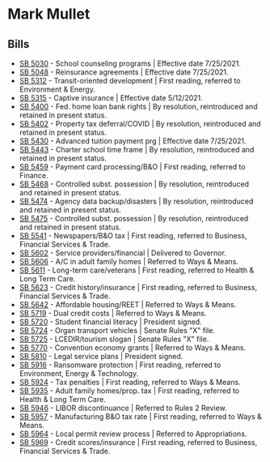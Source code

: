 # Mark Mullet
## Bills
* [SB 5030](/bill/2021-22/sb/5030/) - School counseling programs | Effective date 7/25/2021.
* [SB 5048](/bill/2021-22/sb/5048/) - Reinsurance agreements | Effective date 7/25/2021.
* [SB 5312](/bill/2021-22/sb/5312/) - Transit-oriented development | First reading, referred to Environment & Energy.
* [SB 5315](/bill/2021-22/sb/5315/) - Captive insurance | Effective date 5/12/2021.
* [SB 5400](/bill/2021-22/sb/5400/) - Fed. home loan bank rights | By resolution, reintroduced and retained in present status.
* [SB 5402](/bill/2021-22/sb/5402/) - Property tax deferral/COVID | By resolution, reintroduced and retained in present status.
* [SB 5430](/bill/2021-22/sb/5430/) - Advanced tuition payment prg | Effective date 7/25/2021.
* [SB 5443](/bill/2021-22/sb/5443/) - Charter school time frame | By resolution, reintroduced and retained in present status.
* [SB 5459](/bill/2021-22/sb/5459/) - Payment card processing/B&O | First reading, referred to Finance.
* [SB 5468](/bill/2021-22/sb/5468/) - Controlled subst. possession | By resolution, reintroduced and retained in present status.
* [SB 5474](/bill/2021-22/sb/5474/) - Agency data backup/disasters | By resolution, reintroduced and retained in present status.
* [SB 5475](/bill/2021-22/sb/5475/) - Controlled subst. possession | By resolution, reintroduced and retained in present status.
* [SB 5541](/bill/2021-22/sb/5541/) - Newspapers/B&O tax | First reading, referred to Business, Financial Services & Trade.
* [SB 5602](/bill/2021-22/sb/5602/) - Service providers/financial | Delivered to Governor.
* [SB 5606](/bill/2021-22/sb/5606/) - A/C in adult family homes | Referred to Ways & Means.
* [SB 5611](/bill/2021-22/sb/5611/) - Long-term care/veterans | First reading, referred to Health & Long Term Care.
* [SB 5623](/bill/2021-22/sb/5623/) - Credit history/insurance | First reading, referred to Business, Financial Services & Trade.
* [SB 5642](/bill/2021-22/sb/5642/) - Affordable housing/REET | Referred to Ways & Means.
* [SB 5719](/bill/2021-22/sb/5719/) - Dual credit costs | Referred to Ways & Means.
* [SB 5720](/bill/2021-22/sb/5720/) - Student financial literacy | President signed.
* [SB 5724](/bill/2021-22/sb/5724/) - Organ transport vehicles | Senate Rules "X" file.
* [SB 5725](/bill/2021-22/sb/5725/) - LCEDIR/tourism slogan | Senate Rules "X" file.
* [SB 5770](/bill/2021-22/sb/5770/) - Convention economy grants | Referred to Ways & Means.
* [SB 5810](/bill/2021-22/sb/5810/) - Legal service plans | President signed.
* [SB 5916](/bill/2021-22/sb/5916/) - Ransomware protection | First reading, referred to Environment, Energy & Technology.
* [SB 5924](/bill/2021-22/sb/5924/) - Tax penalties | First reading, referred to Ways & Means.
* [SB 5935](/bill/2021-22/sb/5935/) - Adult family homes/prop. tax | First reading, referred to Health & Long Term Care.
* [SB 5946](/bill/2021-22/sb/5946/) - LIBOR discontinuance | Referred to Rules 2 Review.
* [SB 5957](/bill/2021-22/sb/5957/) - Manufacturing B&O tax rate | First reading, referred to Ways & Means.
* [SB 5964](/bill/2021-22/sb/5964/) - Local permit review process | Referred to Appropriations.
* [SB 5969](/bill/2021-22/sb/5969/) - Credit scores/insurance | First reading, referred to Business, Financial Services & Trade.
